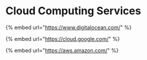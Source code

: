 # Cloud Computing Services

{% embed url="https://www.digitalocean.com/" %}

{% embed url="https://cloud.google.com/" %}

{% embed url="https://aws.amazon.com/" %}



